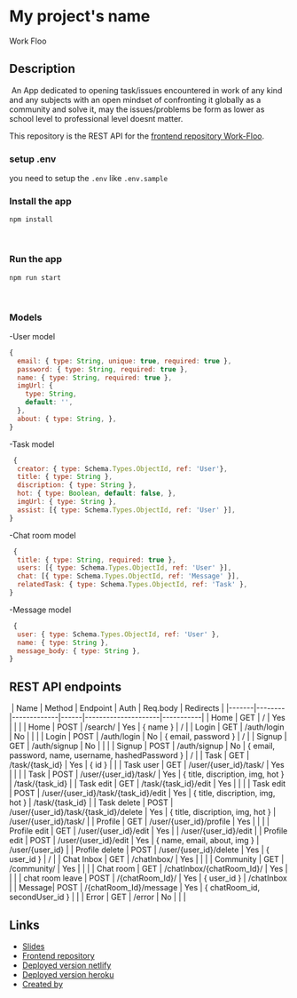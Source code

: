 # My project's name

​Work Floo

## Description

​ An App dedicated to opening task/issues encountered in work of any kind and any subjects with an open mindset of confronting it globally as a community and solve it, may the issues/problems be form as lower as school level to professional level doesnt matter.

This repository is the REST API for the [frontend repository Work-Floo](https://github.com/tmg-m/Work-floo).

### setup .env

you need to setup the `.env` like `.env.sample`
​

### Install the app

```
npm install
```

​

### Run the app

```
npm run start
```

​

### Models

-User model

```javascript
{
  email: { type: String, unique: true, required: true },
  password: { type: String, required: true },
  name: { type: String, required: true },
  imgUrl: {
    type: String,
    default: '',
  },
  about: { type: String, },
}
```  
-Task model

```javascript
 {
  creator: { type: Schema.Types.ObjectId, ref: 'User'},
  title: { type: String },
  discription: { type: String },
  hot: { type: Boolean, default: false, },
  imgUrl: { type: String },
  assist: [{ type: Schema.Types.ObjectId, ref: 'User' }],
}
``` 
-Chat room model

```javascript
 {
  title: { type: String, required: true },
  users: [{ type: Schema.Types.ObjectId, ref: 'User' }],
  chat: [{ type: Schema.Types.ObjectId, ref: 'Message' }],
  relatedTask: { type: Schema.Types.ObjectId, ref: 'Task' },
}
```  
-Message model

```javascript
 {
  user: { type: Schema.Types.ObjectId, ref: 'User' },
  name: { type: String },
  message_body: { type: String },
}
```  


## REST API endpoints

​
| Name | Method | Endpoint | Auth | Req.body | Redirects |
|-------|--------|-------------|------|---------------------|-----------|
| Home | GET | / | Yes | | |
| Home | POST | /search/ | Yes | { name } | / |
| Login | GET | /auth/login | No |  |  |
| Login | POST | /auth/login | No | { email, password } | / |
| Signup | GET | /auth/signup | No |  |  |
| Signup | POST | /auth/signup | No | { email, password, name, username, hashedPassword  } | / |
| Task | GET | /task/{task_id} | Yes | { id } |  |
| Task user | GET | /user/{user_id}/task/ | Yes |  |  |
| Task | POST | /user/{user_id}/task/ | Yes | { title, discription, img, hot } | /task/{task_id} |
| Task edit | GET | /task/{task_id}/edit | Yes |  |  |
| Task edit | POST | /user/{user_id}/task/{task_id}/edit | Yes | { title, discription, img, hot } | /task/{task_id} |
| Task delete | POST | /user/{user_id}/task/{task_id}/delete | Yes | { title, discription, img, hot } | /user/{user_id}/task/ |
| Profile | GET | /user/{user_id}/profile | Yes |  |  |
| Profile edit | GET | /user/{user_id}/edit | Yes |  | /user/{user_id}/edit |
| Profile edit | POST | /user/{user_id}/edit | Yes | { name, email, about, img } | /user/{user_id} |
| Profile delete | POST | /user/{user_id}/delete | Yes | { user_id } | / |
| Chat Inbox | GET | /chatInbox/ | Yes |  |  |
| Community | GET | /community/ | Yes |  |  |
| Chat room | GET | /chatInbox/{chatRoom_Id}/ | Yes |  |  |
| chat room leave | POST | /{chatRoom_Id}/ | Yes | { user_id } | /chatInbox |
| Message| POST | /{chatRoom_Id}/message | Yes | { chatRoom_id, secondUser_id } |  |
| Error | GET | /error | No |  |  |
​

## Links

- [Slides](https://slides.com/mahendra-t/deck-ec6450#/0/4)
- [Frontend repository](https://github.com/tmg-m/Work-floo)
- [Deployed version netlify](https://workfloo.netlify.app/)
- [Deployed version heroku](https://workfloo.herokuapp.com/)
- [Created by](https://github.com/tmg-m)
